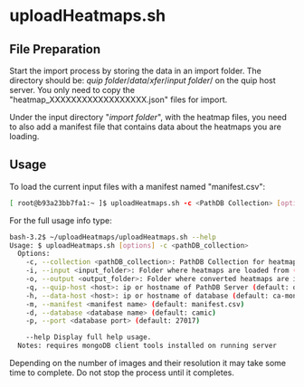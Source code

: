 # uploadHeatmaps.sh

## File Preparation

Start the import process by storing the data in an import folder.  The directory should be: _quip folder_/_data_/_xfer_/_input folder_/ on the quip host server.  You only need to copy the "heatmap_XXXXXXXXXXXXXXXXXX.json" files for import.

Under the input directory "_import folder_", with the heatmap files, you need to also add a manifest file that contains data about the heatmaps you are loading.

## Usage

To load the current input files with a manifest named "manifest.csv":

```bash
[ root@b93a23bb7fa1:~ ]$ uploadHeatmaps.sh -c <PathDB Collection> [option]
```

For the full usage info type:

```bash
bash-3.2$ ~/uploadHeatmaps/uploadHeatmaps.sh --help
Usage: $ uploadHeatmaps.sh [options] -c <pathDB_collection>
  Options:
    -c, --collection <pathDB_collection>: PathDB Collection for heatmaps (*this parameter required)
    -i, --input <input_folder>: Folder where heatmaps are loaded from (default: /mnt/data/xfer/input)
    -o, --output <output_folder>: Folder where converted heatmaps are imported from (default: /mnt/data/xfer/output)
    -q, --quip-host <host>: ip or hostname of PathDB Server (default: quip-pathdb)
    -h, --data-host <host>: ip or hostname of database (default: ca-mongo)
    -m, --manifest <manifest name> (default: manifest.csv)
    -d, --database <database name> (default: camic)
    -p, --port <database port> (default: 27017)

    --help Display full help usage.
  Notes: requires mongoDB client tools installed on running server
```

Depending on the number of images and their resolution it may take some time to complete.  Do not stop the process until it completes.

